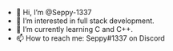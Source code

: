 - 👋 Hi, I’m @Seppy-1337
- 👀 I’m interested in full stack development.
- 🌱 I’m currently learning C and C++.
- 📫 How to reach me: Seppy#1337 on Discord

<!---
Seppy-1337/Seppy-1337 is a ✨ special ✨ repository because its `README.md` (this file) appears on your GitHub profile.
You can click the Preview link to take a look at your changes.
--->

